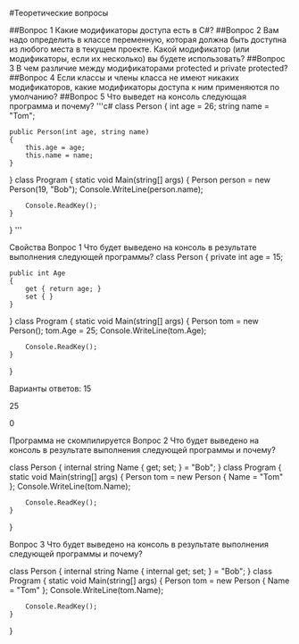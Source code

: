 #Теоретические вопросы

##Вопрос 1
Какие модификаторы доступа есть в C#?
##Вопрос 2
Вам надо определить в классе переменную, которая должна быть доступна из любого места в текущем проекте. Какой модификатор (или модификаторы, если их несколько) вы будете использовать?
##Вопрос 3
В чем различие между модификаторами protected и private protected?
##Вопрос 4
Если классы и члены класса не имеют никаких модификаторов, какие модификаторы доступа к ним применяются по умолчанию?
##Вопрос 5
Что выведет на консоль следующая программа и почему?
'''c#
class Person
{
    int age = 26;
    string name = "Tom";
 
    public Person(int age, string name)
    {
        this.age = age;
        this.name = name;
    }
}
class Program
{ 
    static void Main(string[] args)
    {
        Person person = new Person(19, "Bob");
        Console.WriteLine(person.name);
             
        Console.ReadKey();
    }
}
'''

Свойства
Вопрос 1
Что будет выведено на консоль в результате выполнения следующей программы?
class Person
{
    private int age = 15;
 
    public int Age
    {
        get { return age; }
        set { }
    }
}
class Program
{
    static void Main(string[] args)
    {
        Person tom = new Person();
        tom.Age = 25;
        Console.WriteLine(tom.Age);
 
        Console.ReadKey();
    }
}

Варианты ответов:
15

25

0

Программа не скомпилируется
Вопрос 2
Что будет выведено на консоль в результате выполнения следующей программы и почему?

class Person
{
    internal string Name { get; set; } = "Bob";
}
class Program
{
    static void Main(string[] args)
    {
        Person tom = new Person { Name = "Tom" };
        Console.WriteLine(tom.Name);
 
        Console.ReadKey();
    }
}

Вопрос 3
Что будет выведено на консоль в результате выполнения следующей программы и почему?

class Person
{
    internal string Name { internal get; set; } = "Bob";
}
class Program
{
    static void Main(string[] args)
    {
        Person tom = new Person { Name = "Tom" };
        Console.WriteLine(tom.Name);
 
        Console.ReadKey();
    }
}